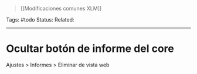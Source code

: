 > [[Modificaciones comunes XLM]]

Tags: #todo 
Status: 
Related: 

___

# Ocultar botón de informe del core

Ajustes > Informes > Eliminar de vista web